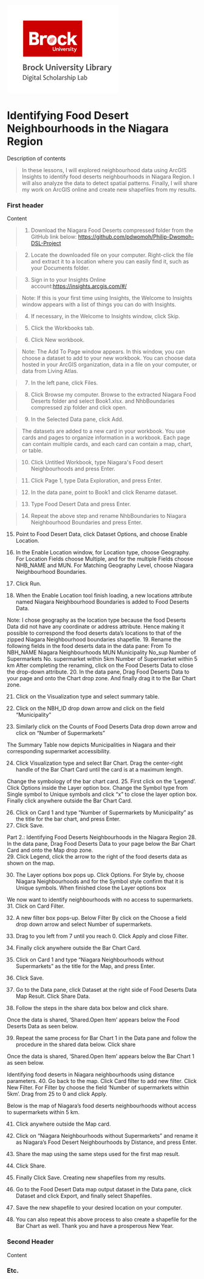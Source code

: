 ![DSL Logo][dsllogo]


# Identifying Food Desert Neighbourhoods in the Niagara Region
Description of contents
>In these lessons, I will explored neighbourhood data using ArcGIS Insights to identify food deserts neighbourhoods in Niagara Region. 
>I will also analyze the data to detect spatial patterns. 
>Finally, I will share my work on ArcGIS online and create new shapefiles from my results.
### First header
Content
>1. Download the Niagara Food Deserts compressed folder from the GitHub link below: https://github.com/pdwomoh/Philip-Dwomoh-DSL-Project

>2. Locate the downloaded file on your computer. 
>Right-click the file and extract it to a location where you can easily find it, such as your Documents folder.

>3. Sign in to your Insights Online account:https://insights.arcgis.com/#/

>Note: If this is your first time using Insights, the Welcome to Insights window appears with a list of things you can do with Insights.

>4. If necessary, in the Welcome to Insights window, click Skip.

>5. Click the Workbooks tab.

>6. Click New workbook.
 
>Note: The Add To Page window appears.
>In this window, you can choose a dataset to add to your new workbook. 
>You can choose data hosted in your ArcGIS organization, data in a file on your computer, or data from Living Atlas. 

>7. In the left pane, click Files.
 
>8. Click Browse my computer. 
>Browse to the extracted Niagara Food Deserts folder and select Book1.xlsx. and NhbBoundaries compressed zip folder and click open.

>9. In the Selected Data pane, click Add.
 
>The datasets are added to a new card in your workbook. 
>You use cards and pages to organize information in a workbook.
>Each page can contain multiple cards, and each card can contain a map, chart, or table. 

>10. Click Untitled Workbook, type Niagara's Food desert Neighbourhoods and press Enter.

>11. Click Page 1, type Data Exploration, and press Enter.

>12. In the data pane, point to Book1 and click Rename dataset.
 
>13. Type Food Desert Data and press Enter.

>14. Repeat the above step and rename NhbBoundaries to Niagara Neighbourhood Boundaries and press Enter.


15. Point to Food Desert Data, click Dataset Options, and choose Enable Location.   
            
16. In the Enable Location window, for Location type, choose Geography. For Location Fields choose Multiple, and for the multiple Fields choose NHB_NAME and MUN. For Matching Geography Level, choose Niagara Neighbourhood Boundaries.
 
17. Click Run.
18. When the Enable Location tool finish loading, a new locations attribute named Niagara Neighbourhood Boundaries is added to Food Deserts Data.
 
Note: I chose geography as the location type because the food Deserts Data did not have any coordinate or address attribute. Hence making it possible to correspond the food deserts data’s locations to that of the zipped Niagara Neighbourhood boundaries shapefile. 
19. Rename the following fields in the food deserts data in the data pane:
From 	To 
NBH_NAME	Niagara Neighbourhoods
MUN	Municipality
No_sup	Number of Supermarkets
No. supermarket within 5km	Number of Supermarket within 5 km
After completing the renaming, click on the Food Deserts Data to close the drop-down attribute.
20. In the data pane, Drag Food Deserts Data to your page and onto the Chart drop zone. And finally drag it to the Bar Chart zone.


 
21. Click on the Visualization type and select summary table.
 

22. Click on the NBH_ID drop down arrow and click on the field “Municipality”
 
23. Similarly click on the Counts of Food Deserts Data drop down arrow and click on “Number of Supermarkets”
 
The Summary Table now depicts Municipalities in Niagara and their corresponding supermarket accessibility.
 
24. Click Visualization type and select Bar Chart. Drag the center-right handle of the Bar Chart Card until the card is at a maximum length.
 
Change the symbology of the bar chart card.
25. First click on the ‘Legend’. Click Options inside the Layer option box. Change the Symbol type from Single symbol to Unique symbols and click “x” to close the layer option box. Finally click anywhere outside the Bar Chart Card.
 
26. Click on Card 1 and type “Number of Supermarkets by Municipality” as the title for the bar chart, and press Enter.
27. Click Save.
 

Part 2.: Identifying Food Deserts Neighbourhoods in the Niagara Region
28. In the data pane, Drag Food Deserts Data to your page below the Bar Chart Card and onto the Map drop zone.  
29. Click Legend, click the arrow to the right of the food deserts data as shown on the map.
 
30. The Layer options box pops up. Click Options. For Style by, choose Niagara Neighbourhoods and for the Symbol style confirm that it is Unique symbols. When finished close the Layer options box
 
We now want to identify neighbourhoods with no access to supermarkets.
31. Click on Card Filter.
 
32. A new filter box pops-up. Below Filter By click on the Choose a field drop down arrow and select Number of supermarkets.
 
33. Drag to you left from 7 until you reach 0. Click Apply and close Filter.
34. Finally click anywhere outside the Bar Chart Card.
35. Click on Card 1 and type “Niagara Neighbourhoods without Supermarkets” as the title for the Map, and press Enter.
36. Click Save.
37. Go to the Data pane, click Dataset at the right side of Food Deserts Data Map Result. Click Share Data. 
 
38. Follow the steps in the share data box below and click share.
 

Once the data is shared, ‘Shared.Open Item’ appears below the Food Deserts Data as seen below.
  
39. Repeat the same process for Bar Chart 1 in the Data pane and follow the procedure in the shared data below. Click share
 
Once the data is shared, ‘Shared.Open Item’ appears below the Bar Chart 1 as seen below.
 
Identifying food deserts in Niagara neighbourhoods using distance parameters.
40. Go back to the map. Click Card filter to add new filter. Click New Filter. For Filter by choose the field ‘Number of supermarkets within 5km’. Drag from 25 to 0 and click Apply.


Below is the map of Niagara’s food deserts neighbourhoods without access to supermarkets within 5 km.
 
 
41. Click anywhere outside the Map card.
42. Click on “Niagara Neighbourhoods without Supermarkets” and rename it as Niagara’s Food Desert Neighbourhoods by Distance, and press Enter.
 

42. Share the map using the same steps used for the first map result. 
 

43. Click Share.
44. Finally Click Save.
Creating new shapefiles from my results.
45. Go to the Food Desert Data map output dataset in the Data pane, click Dataset and click Export, and finally select Shapefiles.
 


46. Save the new shapefile to your desired location on your computer.

  


47. You can also repeat this above process to also create a shapefile for the Bar Chart as well. 
                                             Thank you and have a prosperous New Year.


### Second Header

Content

### Etc.
 
 
 









<!--- Please use reference style images so that it is easier to update pictures later --->

[dsllogo]: dsl_logo.png
